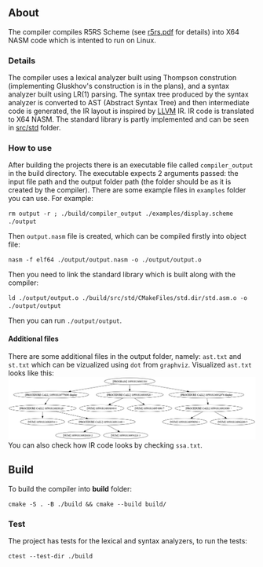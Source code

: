 ## About
The compiler compiles R5RS Scheme (see [r5rs.pdf](docs/r5rs.pdf) for details) into X64 NASM code which is intented to run on Linux.
### Details
The compiler uses a lexical analyzer built using Thompson constrution (implementing Gluskhov's construction is in the plans), and a syntax analyzer built using LR(1) parsing. The syntax tree produced by the syntax analyzer is converted to AST (Abstract Syntax Tree) and then intermediate code is generated, the IR layout is inspired by [LLVM](https://github.com/llvm/llvm-project) IR. IR code is translated to X64 NASM. The standard library is partly implemented and can be seen in [src/std](src/std) folder.
### How to use
After building the projects there is an executable file called `compiler_output` in the build directory. The executable expects 2 arguments passed: the input file path and the output folder path (the folder should be as it is created by the compiler). 
There are some example files in `examples` folder you can use. For example:
```shell
rm output -r ; ./build/compiler_output ./examples/display.scheme ./output
```
Then `output.nasm` file is created, which can be compiled firstly into object file:
```shell
nasm -f elf64 ./output/output.nasm -o ./output/output.o
```
Then you need to link the standard library which is built along with the compiler:
```shell
ld ./output/output.o ./build/src/std/CMakeFiles/std.dir/std.asm.o -o ./output/output
```
Then you can run `./output/output`.

#### Additional files
There are some additional files in the output folder, namely: `ast.txt` and `st.txt` which can be vizualized using `dot` from `graphviz`. Visualized `ast.txt` looks like this:
![ast.png](docs/ast.png)
You can also check how IR code looks by checking `ssa.txt`.
## Build
To build the compiler into **build** folder:
```shell
cmake -S . -B ./build && cmake --build build/
```
### Test
The project has tests for the lexical and syntax analyzers, to run the tests:
```shell
ctest --test-dir ./build
```
